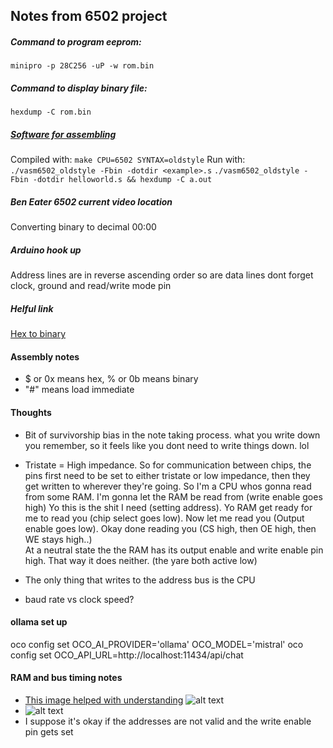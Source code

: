 ## Notes from 6502 project

##### Command to program eeprom:
```minipro -p 28C256 -uP -w rom.bin```

##### Command to display binary file:
```hexdump -C rom.bin```

##### [Software for assembling](http://sun.hasenbraten.de/vasm/)
Compiled with: ```make CPU=6502 SYNTAX=oldstyle```
Run with: ```./vasm6502_oldstyle -Fbin -dotdir <example>.s```
```./vasm6502_oldstyle -Fbin -dotdir helloworld.s && hexdump -C a.out```
##### Ben Eater 6502 current video location
Converting binary to decimal 
00:00
##### Arduino hook up
Address lines are in reverse ascending order 
so are data lines
dont forget clock, ground and read/write mode pin

##### Helful link
[Hex to binary](https://www.rapidtables.com/convert/number/hex-to-binary.html)

#### Assembly notes
- $ or 0x means hex, % or 0b means binary
- "#" means load immediate


#### Thoughts
- Bit of survivorship bias in the note taking process. what you write down you remember, so it feels like you dont need to write things down. lol

- Tristate = High impedance.
So for communication between chips, the pins first need to be set to either tristate or low impedance, then they get written to wherever they're going. 
So I'm a CPU whos gonna read from some RAM.
I'm gonna let the RAM be read from (write enable goes high)
Yo this is the shit I need (setting address). 
Yo RAM get ready for me to read you (chip select goes low). 
Now let me read you (Output enable goes low). 
Okay done reading you (CS high, then OE high, then WE stays high..)\
At a neutral state the the RAM has its output enable and write enable pin high. That way it does neither. (the yare both active low)

- The only thing that writes to the address bus is the CPU

- baud rate vs clock speed?


#### ollama set up
oco config set OCO_AI_PROVIDER='ollama' OCO_MODEL='mistral'
oco config set OCO_API_URL=http://localhost:11434/api/chat

#### RAM and bus timing notes
- [This image helped with understanding](https://electronics.stackexchange.com/questions/107183/meaning-of-control-pins-ce-oe-we) ![alt text](1.jpg)
- ![alt text](2.png)
- I suppose it's okay if the addresses are not valid and the write enable pin gets set 
